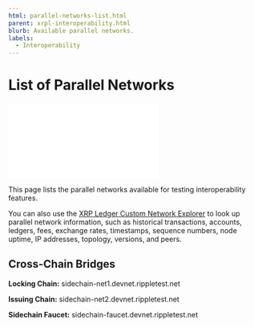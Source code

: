 ```yaml
---
html: parallel-networks-list.html
parent: xrpl-interoperability.html
blurb: Available parallel networks.
labels:
  - Interoperability
---
```

# List of Parallel Networks

<embed src="/snippets/_xchain-bridges-disclaimer.md" />

This page lists the parallel networks available for testing interoperability features.

You can also use the [XRP Ledger Custom Network Explorer](https://custom.xrpl.org/) to look up parallel network information, such as historical transactions, accounts, ledgers, fees, exchange rates, timestamps, sequence numbers, node uptime, IP addresses, topology, versions, and peers.


## Cross-Chain Bridges

**Locking Chain:** sidechain-net1.devnet.rippletest.net

**Issuing Chain:** sidechain-net2.devnet.rippletest.net

**Sidechain Faucet:** sidechain-faucet.devnet.rippletest.net

